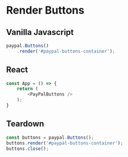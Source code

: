 # Render Buttons

## Vanilla Javascript

```javascript
paypal.Buttons()
    .render('#paypal-buttons-container');
```

## React

```javascript
const App = () => {
    return (
        <PayPalButtons />
    );
}
```

## Teardown

```javascript
const buttons = paypal.Buttons();
buttons.render('#paypal-buttons-container');
buttons.close();
```
